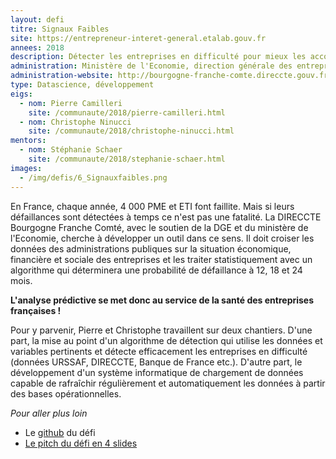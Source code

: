 ```yaml
---
layout: defi
titre: Signaux Faibles
site: https://entrepreneur-interet-general.etalab.gouv.fr
annees: 2018
description: Détecter les entreprises en difficulté pour mieux les accompagner
administration: Ministère de l'Economie, direction générale des entreprises et DIRECCTE Bourgogne Franche-Comté
administration-website: http://bourgogne-franche-comte.direccte.gouv.fr/
type: Datascience, développement
eigs:
  - nom: Pierre Camilleri
    site: /communaute/2018/pierre-camilleri.html
  - nom: Christophe Ninucci
    site: /communaute/2018/christophe-ninucci.html
mentors:
  - nom: Stéphanie Schaer
    site: /communaute/2018/stephanie-schaer.html
images:
  - /img/defis/6_Signauxfaibles.png
---
```


En France, chaque année, 4 000 PME et ETI font faillite. Mais si leurs
défaillances sont détectées à temps ce n'est pas une fatalité. La
DIRECCTE Bourgogne Franche Comté, avec le soutien de la DGE et du
ministère de l'Economie, cherche à développer un outil dans ce
sens. Il doit croiser les données des administrations publiques sur la
situation économique, financière et sociale des entreprises et les
traiter statistiquement avec un algorithme qui déterminera une
probabilité de défaillance à 12, 18 et 24 mois.

**L'analyse prédictive se met donc au service de la santé des
entreprises françaises !**

Pour y parvenir, Pierre et Christophe travaillent sur deux
chantiers. D'une part, la mise au point d'un algorithme de détection
qui utilise les données et variables pertinents et détecte
efficacement les entreprises en difficulté (données URSSAF, DIRECCTE,
Banque de France etc.). D'autre part, le développement d'un système
informatique de chargement de données capable de rafraîchir
régulièrement et automatiquement les données à partir des bases
opérationnelles.

_Pour aller plus loin_

* Le [github](https://github.com/entrepreneur-interet-general/opensignauxfaibles) du défi
* [Le pitch du défi en 4 slides](https://www.slideshare.net/Etalab/eig-promo-2-prsentation-du-dfi-signaux-faibles/1)
